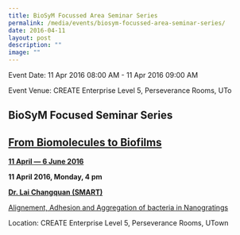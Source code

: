 ```yaml
---
title: BioSyM Focussed Area Seminar Series
permalink: /media/events/biosym-focussed-area-seminar-series/
date: 2016-04-11
layout: post
description: ""
image: ""
---
```


Event Date: 11 Apr 2016 08:00 AM - 11 Apr 2016 09:00 AM

Event Venue: CREATE Enterprise Level 5, Perseverance Rooms, UTo

BioSyM Focused Seminar Series 
------------------------------

[From Biomolecules to Biofilms](http://web.mit.edu/smart/research/biosym/Biomolecules%20to%20biofilms.pdf)
----------------------------------------------------------------------------------------------------------

[**11 April — 6 June 2016**](http://web.mit.edu/smart/research/biosym/Biomolecules%20to%20biofilms.pdf)**[  
](http://web.mit.edu/smart/research/biosym/Computational%20Seminar%20Series.pdf)**

**11 April 2016, Monday, 4 pm**

**[Dr. Lai Changquan (SMART)  
](http://web.mit.edu/smart/research/biosym/Dr%20Lai%20Chanquan.pdf)**

[Alignement, Adhesion and Aggregation of bacteria in Nanogratings](http://web.mit.edu/smart/research/biosym/Dr%20Lai%20Chanquan.pdf)

Location: CREATE Enterprise Level 5, Perseverance Rooms, UTown
